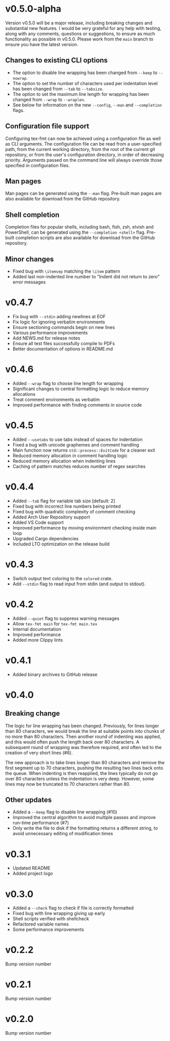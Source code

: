 # v0.5.0-alpha

Version v0.5.0 will be a major release, including breaking changes and substantial new features. I would be very grateful for any help with testing, along with any comments, questions or suggestions, to ensure as much functionality as possible in v0.5.0. Please work from the `main` branch to ensure you have the latest version.

## Changes to existing CLI options
- The option to disable line wrapping has been changed from `--keep` to `--nowrap`.
- The option to set the number of characters used per indentation level has been changed from `--tab` to `--tabsize`.
- The option to set the maximum line length for wrapping has been changed from `--wrap` to `--wraplen`.
- See below for information on the new `--config`, `--man` and `--completion` flags.

## Configuration file support
Configuring tex-fmt can now be achieved using a configuration file as well as CLI arguments. The configuration file can be read from a user-specified path, from the current working directory, from the root of the current git repository, or from the user's configuration directory, in order of decreasing priority. Arguments passed on the command line will always override those specified in configuration files.

## Man pages
Man pages can be generated using the `--man` flag. Pre-built man pages are also available for download from the GitHub repository.

## Shell completion
Completion files for popular shells, including bash, fish, zsh, elvish and PowerShell, can be generated using the `--completion <shell>` flag. Pre-built completion scripts are also available for download from the GitHub repository.

## Minor changes
- Fixed bug with `\itemsep` matching the `\item` pattern
- Added last non-indented line number to "Indent did not return to zero" error messages

# v0.4.7

- Fix bug with `--stdin` adding newlines at EOF
- Fix logic for ignoring verbatim environments
- Ensure sectioning commands begin on new lines
- Various performance improvements
- Add NEWS.md for release notes
- Ensure all test files successfully compile to PDFs
- Better documentation of options in README.md

# v0.4.6

- Added ``--wrap`` flag to choose line length for wrapping
- Significant changes to central formatting logic to reduce memory allocations
- Treat comment environments as verbatim
- Improved performance with finding comments in source code

# v0.4.5

- Added `--usetabs` to use tabs instead of spaces for indentation
- Fixed a bug with unicode graphemes and comment handling
- Main function now returns `std::process::ExitCode` for a cleaner exit
- Reduced memory allocation in comment handling logic
- Reduced memory allocation when indenting lines
- Caching of pattern matches reduces number of regex searches

# v0.4.4

- Added `--tab` flag for variable tab size [default: 2]
- Fixed bug with incorrect line numbers being printed
- Fixed bug with quadratic complexity of comment checking
- Added Arch User Repository support
- Added VS Code support
- Improved performance by moving environment checking inside main loop
- Upgraded Cargo dependencies
- Included LTO optimization on the release build

# v0.4.3

- Switch output text coloring to the `colored` crate.
- Add `--stdin` flag to read input from stdin (and output to stdout).

# v0.4.2

- Added `--quiet` flag to suppress warning messages
- Allow `tex-fmt main` for `tex-fmt main.tex`
- Internal documentation
- Improved performance
- Added more Clippy lints

# v0.4.1

- Added binary archives to GitHub release

# v0.4.0

## Breaking change
The logic for line wrapping has been changed. Previously, for lines longer than
80 characters, we would break the line at suitable points into chunks of no
more than 80 characters. Then another round of indenting was applied, and this
would often push the length back over 80 characters. A subsequent round of
wrapping was therefore required, and often led to the creation of very short
lines (#6).

The new approach is to take lines longer than 80 characters and remove the
first segment up to 70 characters, pushing the resulting two lines back onto
the queue. When indenting is then reapplied, the lines typically do not go over
80 characters unless the indentation is very deep. However, some lines may now
be truncated to 70 characters rather than 80.

## Other updates

- Added a `--keep` flag to disable line wrapping (#10)
- Improved the central algorithm to avoid multiple passes and improve run-time
  performance (#7)
- Only write the file to disk if the formatting returns a different string, to
  avoid unnecessary editing of modification times

# v0.3.1

- Updated README
- Added project logo

# v0.3.0

- Added a `--check` flag to check if file is correctly formatted
- Fixed bug with line wrapping giving up early
- Shell scripts verified with shellcheck
- Refactored variable names
- Some performance improvements

# v0.2.2

Bump version number

# v0.2.1

Bump version number

# v0.2.0

Bump version number
